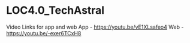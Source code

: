 # LOC4.0_TechAstral

Video Links for app and web
App - https://youtu.be/vE1XLsafeo4
Web - https://youtu.be/-exer6TCxH8
